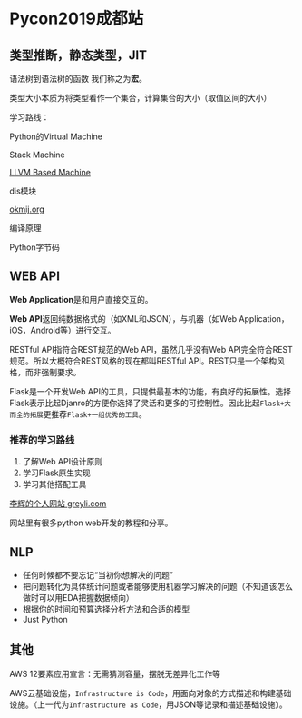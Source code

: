 # Pycon2019成都站

## 类型推断，静态类型，JIT

语法树到语法树的函数 我们称之为**宏**。

类型大小本质为将类型看作一个集合，计算集合的大小（取值区间的大小）

学习路线：

Python的Virtual Machine

Stack Machine

[LLVM Based Machine](https://github.com/thautwarm/mapping-high-level-constructs-to-llvm-ir)

dis模块

[okmij.org](http://okmij.org/)

编译原理

Python字节码

## WEB API

**Web Application**是和用户直接交互的。

**Web API**返回纯数据格式的（如XML和JSON），与机器（如Web Application，iOS，Android等）进行交互。

RESTful API指符合REST规范的Web API，虽然几乎没有Web API完全符合REST规范。所以大概符合REST风格的现在都叫RESTful API。REST只是一个架构风格，而非强制要求。

Flask是一个开发Web API的工具，只提供最基本的功能，有良好的拓展性。选择Flask表示比起Djanro的方便你选择了灵活和更多的可控制性。因此比起`Flask+大而全的拓展`更推荐`Flask+一组优秀的工具`。

### 推荐的学习路线

1. 了解Web API设计原则
2. 学习Flask原生实现
3. 学习其他搭配工具

[李辉的个人网站 greyli.com](http://greyli.com/)

网站里有很多python web开发的教程和分享。

## NLP

* 任何时候都不要忘记“当初你想解决的问题”
* 把问题转化为具体统计问题或者能够使用机器学习解决的问题（不知道该怎么做时可以用EDA把握数据倾向）
* 根据你的时间和预算选择分析方法和合适的模型
* Just Python

## 其他

AWS 12要素应用宣言：无需猜测容量，摆脱无差异化工作等

AWS云基础设施，`Infrastructure is Code`，用面向对象的方式描述和构建基础设施。（上一代为`Infrastructure as Code`，用JSON等记录和描述基础设施）。